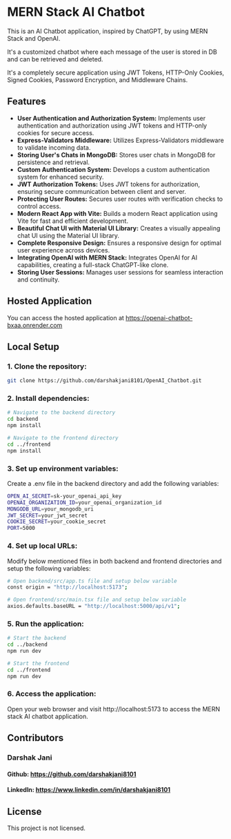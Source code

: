 # MERN Stack AI Chatbot

This is an AI Chatbot application, inspired by ChatGPT, by using MERN Stack and OpenAI.

It's a customized chatbot where each message of the user is stored in DB and can be retrieved and deleted.

It's a completely secure application using JWT Tokens, HTTP-Only Cookies, Signed Cookies, Password Encryption, and Middleware Chains.

## Features

- **User Authentication and Authorization System:** Implements user authentication and authorization using JWT tokens and HTTP-only cookies for secure access.
- **Express-Validators Middleware:** Utilizes Express-Validators middleware to validate incoming data.
- **Storing User's Chats in MongoDB:** Stores user chats in MongoDB for persistence and retrieval.
- **Custom Authentication System:** Develops a custom authentication system for enhanced security.
- **JWT Authorization Tokens:** Uses JWT tokens for authorization, ensuring secure communication between client and server.
- **Protecting User Routes:** Secures user routes with verification checks to control access.
- **Modern React App with Vite:** Builds a modern React application using Vite for fast and efficient development.
- **Beautiful Chat UI with Material UI Library:** Creates a visually appealing chat UI using the Material UI library.
- **Complete Responsive Design:** Ensures a responsive design for optimal user experience across devices.
- **Integrating OpenAI with MERN Stack:** Integrates OpenAI for AI capabilities, creating a full-stack ChatGPT-like clone.
- **Storing User Sessions:** Manages user sessions for seamless interaction and continuity.

## Hosted Application
You can access the hosted application at https://openai-chatbot-bxaa.onrender.com

## Local Setup

### 1. Clone the repository:

```bash
git clone https://github.com/darshakjani8101/OpenAI_Chatbot.git
```

### 2. Install dependencies:

```bash
# Navigate to the backend directory
cd backend
npm install

# Navigate to the frontend directory
cd ../frontend
npm install
```

### 3. Set up environment variables:
Create a .env file in the backend directory and add the following variables:

```bash
OPEN_AI_SECRET=sk-your_openai_api_key
OPENAI_ORGANIZATION_ID=your_openai_organization_id
MONGODB_URL=your_mongodb_uri
JWT_SECRET=your_jwt_secret
COOKIE_SECRET=your_cookie_secret
PORT=5000
```

### 4. Set up local URLs:
Modify below mentioned files in both backend and frontend directories and setup the following variables:

```bash
# Open backend/src/app.ts file and setup below variable
const origin = "http://localhost:5173";

# Open frontend/src/main.tsx file and setup below variable
axios.defaults.baseURL = "http://localhost:5000/api/v1";
```

### 5. Run the application:

```bash
# Start the backend
cd ../backend
npm run dev

# Start the frontend
cd ../frontend
npm run dev
```

### 6. Access the application:
Open your web browser and visit http://localhost:5173 to access the MERN stack AI chatbot application.

## Contributors
### Darshak Jani
#### Github: https://github.com/darshakjani8101
#### LinkedIn: https://www.linkedin.com/in/darshakjani8101

## License
This project is not licensed.

